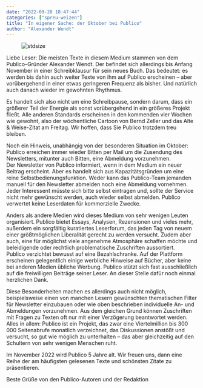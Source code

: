 ```yaml
---
date: "2022-09-28 18:47:44"
categories: ["spreu-weizen"]
title: "In eigener Sache: der Oktober bei Publico"
author: "Alexander Wendt"
---
```



<figure>
<img src="https://www.publicomag.com/wp-content/uploads/2022/09/Publico-November-2022.jpg" alt=stdsize>
</figure>


Liebe Leser: Die meisten Texte in diesem Medium stammen von dem Publico-Gründer Alexander Wendt. Der befindet sich allerdings bis Anfang November in einer Schreibklausur für sein neues Buch. Das bedeutet: es werden bis dahin auch weiter Texte von ihm auf Publico erscheinen – aber vorübergehend in einer etwas geringeren Frequenz als bisher. Und natürlich auch danach wieder im gewohnten Rhythmus.

<!--more-->

Es handelt sich also nicht um eine Schreibpause, sondern darum, dass ein größerer Teil der Energie als sonst vorübergehend in ein größeres Projekt fließt. Alle anderen Standards erscheinen in den kommenden vier Wochen wie gewohnt, also der wöchentliche Cartoon von Bernd Zeller und das Alte &amp; Weise-Zitat am Freitag. Wir hoffen, dass Sie Publico trotzdem treu bleiben.

Noch ein Hinweis, unabhängig von der besonderen Situation im Oktober: Publico erreichen immer wieder Bitten per Mail um die Zusendung des Newsletters, mitunter auch Bitten, eine Abmeldung vorzunehmen.<br>
Der Newsletter von Publico informiert, wenn in dem Medium ein neuer Beitrag erscheint. Aber es handelt sich aus Kapazitätsgründen um eine reine Selbstbedienungsfunktion. Weder kann das Publico-Team jemanden manuell für den Newsletter abmelden noch eine Abmeldung vornehmen. Jeder Interessent müsste sich bitte selbst eintragen und, sollte der Service nicht mehr gewünscht werden, auch wieder selbst abmelden. Publico verwertet keine Leserdaten für kommerzielle Zwecke.

Anders als andere Medien wird dieses Medium von sehr wenigen Leuten organisiert. Publico bietet Essays, Analysen, Rezensionen und vieles mehr, außerdem ein sorgfältig kuratiertes Leserforum, das jeden Tag von neuem einer größtmöglichen Liberalität gerecht zu werden versucht. Zudem aber auch, eine für möglichst viele angenehme Atmosphäre schaffen möchte und beleidigende oder rechtlich problematische Zuschriften aussortiert.<br>
Publico verzichtet bewusst auf eine Bezahlschranke. Auf der Plattform erscheinen gelegentlich einige werbliche Hinweise auf Bücher, aber keine bei anderen Medien übliche Werbung. Publico stützt sich fast ausschließlich auf die freiwilligen Beiträge seiner Leser. An dieser Stelle dafür noch einmal herzlichen Dank.

Diese Besonderheiten machen es allerdings auch nicht möglich, beispielsweise einen von manchen Lesern gewünschten thematischen Filter für Newsletter einzubauen oder wie oben beschrieben individuelle An- und Abmeldungen vorzunehmen. Aus dem gleichen Grund können Zuschriften mit Fragen zu Texten oft nur mit einer Verzögerung beantwortet werden.<br>
Alles in allem: Publico ist ein Projekt, das zwar eine Viertelmillion bis 300 000 Seitenabrufe monatlich verzeichnet, das Diskussionen anstößt und versucht, so gut wie möglich zu unterhalten – das aber gleichzeitig auf den Schultern von sehr wenigen Menschen ruht.

Im November 2022 wird Publico 5 Jahre alt. Wir freuen uns, dann eine Reihe der am häufigsten gelesenen Texte und schönsten Zitate zu präsentieren.

Beste Grüße von den Publico-Autoren und der Redaktion






<p class=grayhr></p>

